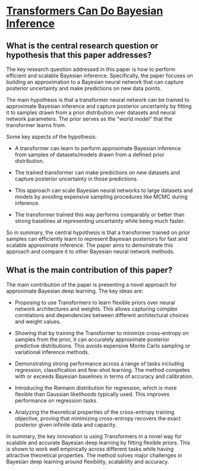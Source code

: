 # [Transformers Can Do Bayesian Inference](https://arxiv.org/abs/2112.10510v6)

## What is the central research question or hypothesis that this paper addresses?

 The key research question addressed in this paper is how to perform efficient and scalable Bayesian inference. Specifically, the paper focuses on building an approximation to a Bayesian neural network that can capture posterior uncertainty and make predictions on new data points. 

The main hypothesis is that a transformer neural network can be trained to approximate Bayesian inference and capture posterior uncertainty by fitting it to samples drawn from a prior distribution over datasets and neural network parameters. The prior serves as the "world model" that the transformer learns from.

Some key aspects of the hypothesis:

- A transformer can learn to perform approximate Bayesian inference from samples of datasets/models drawn from a defined prior distribution.

- The trained transformer can make predictions on new datasets and capture posterior uncertainty in those predictions.

- This approach can scale Bayesian neural networks to large datasets and models by avoiding expensive sampling procedures like MCMC during inference.

- The transformer trained this way performs comparably or better than strong baselines at representing uncertainty while being much faster.

So in summary, the central hypothesis is that a transformer trained on prior samples can efficiently learn to represent Bayesian posteriors for fast and scalable approximate inference. The paper aims to demonstrate this approach and compare it to other Bayesian neural network methods.


## What is the main contribution of this paper?

 The main contribution of the paper is presenting a novel approach for approximate Bayesian deep learning. The key ideas are:

- Proposing to use Transformers to learn flexible priors over neural network architectures and weights. This allows capturing complex correlations and dependencies between different architectural choices and weight values. 

- Showing that by training the Transformer to minimize cross-entropy on samples from the prior, it can accurately approximate posterior predictive distributions. This avoids expensive Monte Carlo sampling or variational inference methods.

- Demonstrating strong performance across a range of tasks including regression, classification and few-shot learning. The method competes with or exceeds Bayesian baselines in terms of accuracy and calibration.

- Introducing the Riemann distribution for regression, which is more flexible than Gaussian likelihoods typically used. This improves performance on regression tasks.

- Analyzing the theoretical properties of the cross-entropy training objective, proving that minimizing cross-entropy recovers the exact posterior given infinite data and capacity.

In summary, the key innovation is using Transformers in a novel way for scalable and accurate Bayesian deep learning by fitting flexible priors. This is shown to work well empirically across different tasks while having attractive theoretical properties. The method solves major challenges in Bayesian deep learning around flexibility, scalability and accuracy.
